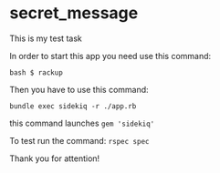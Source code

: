 # secret_message
This is my test task


In order to start this app you need use this command:
```
bash $ rackup

```
  
Then you have to use this command:

 `bundle exec sidekiq -r ./app.rb`
  
this command launches `gem 'sidekiq'` 


To test run the command: 
  `rspec spec` 
  
Thank you for attention!  

